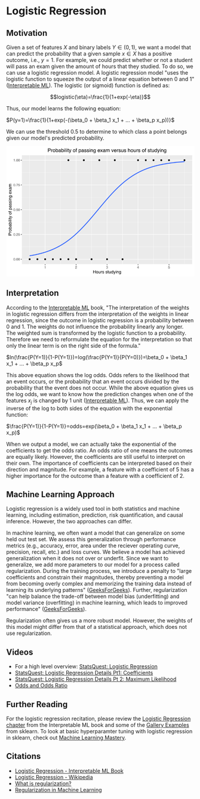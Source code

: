 # Logistic Regression

## Motivation
Given a set of features $X$ and binary labels $Y \in (0,1)$, we want a model that can predict the probability that a given sample $x \in X$ has a positive outcome, i.e., $y=1$. For example, we could predict whether or not a student will pass an exam given the amount of hours that they studied. To do so, we can use a logistic regression model. A logistic regression model "uses the logistic function to squeeze the output of a linear equation between 0 and 1" ([Interpretable ML](https://christophm.github.io/interpretable-ml-book/logistic.html)). The logistic (or sigmoid) function is defined as:

$$logistic(\eta)=\frac{1}{1+exp(-\eta)}$$

Thus, our model learns the following equation:  

$P(y=1)=\frac{1}{1+exp(-(\beta_0 + \beta_1 x_1 + ... + \beta_p x_p))}$

We can use the threshold $0.5$ to determine to which class a point belongs given our model's predicted probability. 

!["Example graph of a logistic regression curve fitted to data. The curve shows the estimated probability of passing an exam (binary dependent variable) versus hours studying (scalar independent variable)", caption courtesy of Wikipedia](https://github.com/LeliaPlusPlus/CJIT-ML4CJ/blob/main/recitations/logisticregression/imgs/Exam_pass_logistic_curve.png)

## Interpretation
According to the [Interpretable ML](https://christophm.github.io/interpretable-ml-book/logistic.html) book, "The interpretation of the weights in logistic regression differs from the interpretation of the weights in linear regression, since the outcome in logistic regression is a probability between 0 and 1. The weights do not influence the probability linearly any longer. The weighted sum is transformed by the logistic function to a probability. Therefore we need to reformulate the equation for the interpretation so that only the linear term is on the right side of the formula."  

$ln(\frac{P(Y=1)}{1-P(Y=1)})=log(\frac{P(Y=1)}{P(Y=0)})=\beta_0 + \beta_1 x_1 + ... + \beta_p x_p$

This above equation shows the log odds. Odds refers to the likelihood that an event occurs, or the probability that an event occurs divided by the probability that the event does not occur. While the above equation gives us the log odds, we want to know how the prediction changes when one of the features $x_j$ is changed by 1 unit ([Interpretable ML](https://christophm.github.io/interpretable-ml-book/logistic.html)). Thus, we can apply the inverse of the log to both sides of the equation with the exponential function:  

$\frac{P(Y=1)}{1-P(Y=1)}=odds=exp(\beta_0 + \beta_1 x_1 + ... + \beta_p x_p)$

When we output a model, we can actually take the exponential of the coefficients to get the odds ratio. An odds ratio of one means the outcomes are equally likely. However, the coefficients are still useful to interpret on their own. The importance of coefficients can be interpreted based on their direction and magnitude. For example, a feature with a coefficient of 5 has a higher importance for the outcome than a feature with a coefficient of 2.

## Machine Learning Approach
Logistic regression is a widely used tool in both statistics and machine learning, including estimation, prediction, risk quantification, and causal inference. However, the two approaches can differ.  

In machine learning, we often want a model that can generalize on some held out test set. We assess this generalization through performance metrics (e.g., accuracy, error, area under the reciever operating curve, precision, recall, etc.) and loss curves. We believe a model has achieved generalization when it does not over or underfit. Since we want to generalize, we add more parameters to our model for a process called regularization. During the training process, we introduce a penalty to "large coefficients and constrain their magnitudes, thereby preventing a model from becoming overly complex and memorizing the training data instead of learning its underlying patterns" ([GeeksForGeeks](https://www.geeksforgeeks.org/regularization-in-machine-learning/#)). Further, regularization "can help balance the trade-off between model bias (underfitting) and model variance (overfitting) in machine learning, which leads to improved performance" ([GeeksForGeeks](https://www.geeksforgeeks.org/regularization-in-machine-learning/#)).


Regularization often gives us a more robust model. However, the weights of this model might differ from that of a statistical approach, which does not use regularization. 

## Videos
- For a high level overview: [StatsQuest: Logistic Regression](https://www.youtube.com/watch?v=yIYKR4sgzI8)
- [StatsQuest: Logistic Regression Details Pt1: Coefficients](https://www.youtube.com/watch?v=vN5cNN2-HWE)
- [StatsQuest: Logistic Regression Details Pt 2: Maximum Likelihood](https://www.youtube.com/watch?v=BfKanl1aSG0)
- [Odds and Odds Ratio](https://www.youtube.com/watch?v=ARfXDSkQf1Y)

## Further Reading
For the logistic regression recitation, please review the [Logistic Regression chapter](https://christophm.github.io/interpretable-ml-book/logistic.html) from the Interpretable ML book and some of the [Gallery Examples](https://scikit-learn.org/1.5/modules/generated/sklearn.linear_model.LogisticRegression.html#gallery-examples) from sklearn. To look at basic hyperparamter tuning with logistic regression in sklearn, check out [Machine Learning Mastery](https://machinelearningmastery.com/hyperparameters-for-classification-machine-learning-algorithms/).

## Citations
- [Logistic Regression - Interpretable ML Book](https://christophm.github.io/interpretable-ml-book/logistic.html)
- [Logistic Regression - Wikipedia](https://en.wikipedia.org/wiki/Logistic_regression)
- [What is regularization?](https://www.ibm.com/think/topics/regularization#:~:text=Regularization%20is%20a%20set%20of,overfitting%20in%20machine%20learning%20models.)
- [Regularization in Machine Learning](https://www.geeksforgeeks.org/regularization-in-machine-learning/#)
